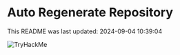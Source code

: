 # Auto Regenerate Repository

This README was last updated: 2024-09-04 10:39:04

 ![TryHackMe](https://tryhackme.com/badge/533634)